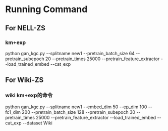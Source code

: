 # Running Command

## For NELL-ZS
### km+exp
python gan_kgc.py --splitname new1 --pretrain_batch_size 64 --pretrain_subepoch 20 --pretrain_times 25000 --pretrain_feature_extractor --load_trained_embed --cat_exp


## For Wiki-ZS
### wiki km+exp的命令
python gan_kgc.py --splitname new1 --embed_dim 50 --ep_dim 100 --fc1_dim 200 --pretrain_batch_size 128 --pretrain_subepoch 30 --pretrain_times 25000 --pretrain_feature_extractor --load_trained_embed --cat_exp --dataset Wiki 
